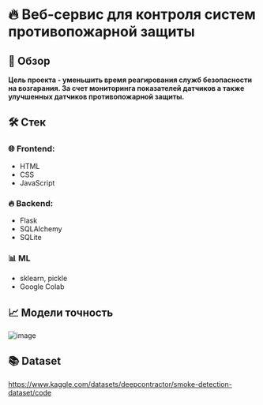 # 🔥 Веб-сервис для контроля систем противопожарной защиты

## 📌 Обзор
**Цель проекта - уменьшить время реагирования служб безопасности на возгарания. За счет мониторинга показателей датчиков а также улучшенных датчиков противопожарной защиты.**

## 🛠️ Стек
### 🌐 Frontend:
- HTML
- CSS
- JavaScript

### 🔥 Backend:
- Flask
- SQLAlchemy
- SQLite

### 📊 ML
- sklearn, pickle
- Google Colab

## 📈 Модели точность
![image](https://github.com/user-attachments/assets/8f0695a7-2e72-410a-83c2-32b691ab2bd6)


## 📚 Dataset
https://www.kaggle.com/datasets/deepcontractor/smoke-detection-dataset/code